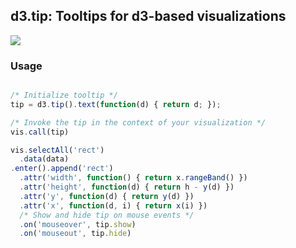 ## d3.tip: Tooltips for d3-based visualizations

![](https://github-images.s3.amazonaws.com/skitch/Screen_Shot_2013-04-08_at_11.40.10_AM-20130408-114054.png)


### Usage
``` javascript

/* Initialize tooltip */
tip = d3.tip().text(function(d) { return d; });

/* Invoke the tip in the context of your visualization */
vis.call(tip)

vis.selectAll('rect')
  .data(data)
.enter().append('rect')
  .attr('width', function() { return x.rangeBand() })
  .attr('height', function(d) { return h - y(d) })
  .attr('y', function(d) { return y(d) })
  .attr('x', function(d, i) { return x(i) })
  /* Show and hide tip on mouse events */
  .on('mouseover', tip.show)
  .on('mouseout', tip.hide)
```

